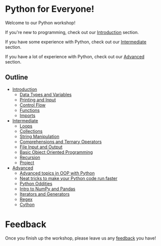# Python for Everyone!

Welcome to our Python workshop!

If you're new to programming, check out our [Introduction](Intro) section.

If you have some experience with Python, check out our [Intermediate](Intermediate) section.

If you have a lot of experience with Python, check out our [Advanced](Advanced) section.

## Outline
- [Introduction](Intro)
  - [Data Types and Variables](https://colab.research.google.com/github/HackBinghamton/PythonWorkshop/blob/master/Intro/DataTypesAndVariables.ipynb)
  - [Printing and Input](https://colab.research.google.com/github/HackBinghamton/PythonWorkshop/blob/master/Intro/Printing_and_Input.ipynb)
  - [Control Flow](https://colab.research.google.com/github/HackBinghamton/PythonWorkshop/blob/master/Intro/ControlFlow.ipynb)
  - [Functions](https://colab.research.google.com/github/HackBinghamton/PythonWorkshop/blob/master/Intro/Functions.ipynb)
  - [Imports](https://colab.research.google.com/github/HackBinghamton/PythonWorkshop/blob/master/Intro/Imports.ipynb)
- [Intermediate](Intermediate)
  - [Loops](https://colab.research.google.com/github/HackBinghamton/PythonWorkshop/blob/master/Intermediate/Loops.ipynb)
  - [Collections](https://colab.research.google.com/github/HackBinghamton/PythonWorkshop/blob/master/Intermediate/Collections.ipynb)
  - [String Manipulation](https://colab.research.google.com/github/HackBinghamton/PythonWorkshop/blob/master/Intermediate/StringManipulation.ipynb)
  - [Comprehensions and Ternary Operators](https://colab.research.google.com/github/HackBinghamton/PythonWorkshop/blob/master/Intermediate/ComprehensionsAndTernaryOperators.ipynb)
  - [File Input and Output](https://colab.research.google.com/github/HackBinghamton/PythonWorkshop/blob/master/Intermediate/FileIO.ipynb)
  - [Basic Object Oriented Programming](https://colab.research.google.com/github/HackBinghamton/PythonWorkshop/blob/master/Intermediate/BasicOOP.ipynb)
  - [Recursion](https://colab.research.google.com/github/HackBinghamton/PythonWorkshop/blob/master/Intermediate/Recursion.ipynb)
  - [Project](https://colab.research.google.com/github/HackBinghamton/PythonWorkshop/blob/master/Intermediate/IntermediateProject.ipynb)
- [Advanced](Advanced)
  - [Advanced topics in OOP with Python](https://colab.research.google.com/github/HackBinghamton/PythonWorkshop/blob/master/Advanced/Inheritance%20and%20Abstract%20Base%20Classes.ipynb)
  - [Neat tricks to make your Python code run faster](https://colab.research.google.com/github/HackBinghamton/PythonWorkshop/blob/master/Advanced/OptimizingYourPythonPrograms.ipynb)
  - [Python Oddities](https://colab.research.google.com/github/HackBinghamton/PythonWorkshop/blob/master/Advanced/PythonOddities.ipynb)
  - [Intro to NumPy and Pandas](https://colab.research.google.com/github/HackBinghamton/PythonWorkshop/blob/master/Advanced/IntroToNumPy&Pandas.ipynb)
  - [Iterators and Generators](https://colab.research.google.com/github/HackBinghamton/PythonWorkshop/blob/master/Advanced/IteratorsAndGenerators.ipynb)
  - [Regex](https://colab.research.google.com/github/PythonWorkshop/blob/master/Advanced/Regular%20Expressions.ipynb)
  - [Cython](https://colab.research.google.com/github/HackBinghamton/PythonWorkshop/blob/master/Advanced/IteratorsAndGenerators.ipynb)


# Feedback

Once you finish up the workshop, please leave us any [feedback](https://forms.gle/mwmxSpJN9GE6pEX57) you have!
